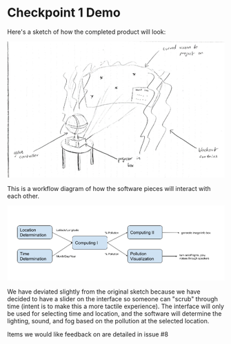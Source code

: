 # Checkpoint 1 Demo

Here's a sketch of how the completed product will look:

![](diagram.png)

This is a workflow diagram of how the software pieces will interact with each other.

![](interface.png)

We have deviated slightly from the original sketch because we have decided to have a slider on the interface so someone can "scrub" through time (intent is to make this a more tactile experience). The interface will only be used for selecting time and location, and the software will determine the lighting, sound, and fog based on the pollution at the selected location.

Items we would like feedback on are detailed in issue #8